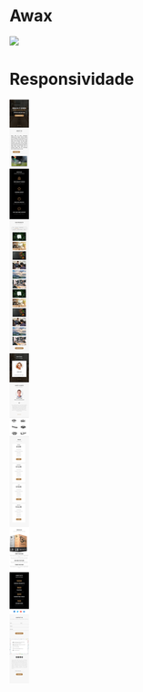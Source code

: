 # Awax

<img src="assets/images/iamgem---.png" />

# Responsividade

<img src="assets/images/image-resp.png" />
